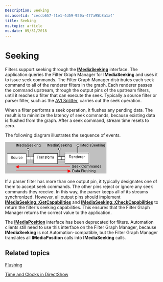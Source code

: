 ```yaml
---
Description: Seeking
ms.assetid: 'ceccb657-f1e1-4d59-920a-477a95b8a1a4'
title: Seeking
ms.topic: article
ms.date: 05/31/2018
---
```


# Seeking

Filters support seeking through the [**IMediaSeeking**](/windows/desktop/api/Strmif/nn-strmif-imediaseeking) interface. The application queries the Filter Graph Manager for **IMediaSeeking** and uses it to issue seek commands. The Filter Graph Manager distributes each seek command to all of the renderer filters in the graph. Each renderer passes the command upstream, through the output pins of the upstream filters, until it reaches a filter that can execute the seek. Typically a source filter or parser filter, such as the [AVI Splitter](avi-splitter-filter.md), carries out the seek operation.

When a filter performs a seek operation, it flushes any pending data. The result is to minimize the latency of seek commands, because existing data is flushed from the graph. After a seek command, stream time resets to zero.

The following diagram illustrates the sequence of events.

![seeking](images/seeking.png)

If a parser filter has more than one output pin, it typically designates one of them to accept seek commands. The other pins reject or ignore any seek commands they receive. In this way, the parser keeps all of its streams synchronized. However, all output pins should implement [**IMediaSeeking::GetCapabilities**](/windows/desktop/api/Strmif/nf-strmif-imediaseeking-getcapabilities) and [**IMediaSeeking::CheckCapabilities**](/windows/desktop/api/Strmif/nf-strmif-imediaseeking-checkcapabilities) to return the filter's seeking capabilities. This ensures that the Filter Graph Manager returns the correct value to the application.

The [**IMediaPosition**](/windows/desktop/api/Control/nn-control-imediaposition) interface has been deprecated for filters. Automation clients still need to use this interface on the Filter Graph Manager, because **IMediaSeeking** is not Automation-compatible, but the Filter Graph Manager translates all **IMediaPosition** calls into **IMediaSeeking** calls.

## Related topics

<dl> <dt>

[Flushing](flushing.md)
</dt> <dt>

[Time and Clocks in DirectShow](time-and-clocks-in-directshow.md)
</dt> </dl>

 

 



